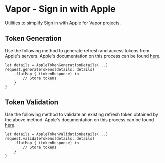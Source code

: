 # Vapor - Sign in with Apple

Utilities to simplify Sign in with Apple for Vapor projects.

## Token Generation
Use the following method to generate refresh and access tokens from Apple's servers. Apple's documentation on this process can be found [here](https://developer.apple.com/documentation/sign_in_with_apple/generate_and_validate_tokens).
```
let details = AppleTokenGenerationDetails(...)
request.generateTokens(details: details)
    .flatMap { (tokenResponse) in
        // Store tokens
    }
}
```

## Token Validation
Use the following method to validate an existing refresh token obtained by the above method. Apple's documentation on this process can be found [here](https://developer.apple.com/documentation/sign_in_with_apple/generate_and_validate_tokens).
```
let details = AppleTokenValidationDetails(...)
request.validateTokens(details: details)
    .flatMap { (tokenResponse) in
        // Store tokens
    }
}
```
